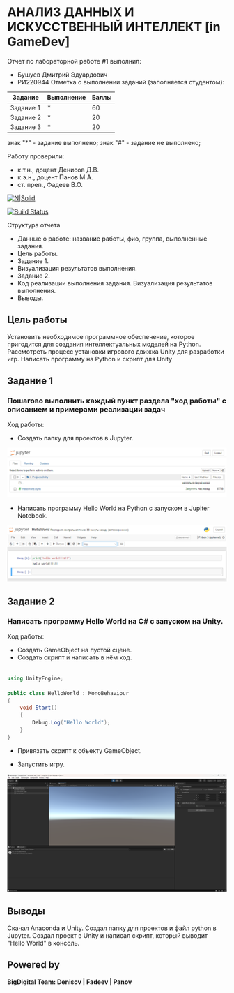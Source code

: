 # АНАЛИЗ ДАННЫХ И ИСКУССТВЕННЫЙ ИНТЕЛЛЕКТ [in GameDev]
Отчет по лабораторной работе #1 выполнил:
- Бушуев Дмитрий Эдуардович
- РИ220944
Отметка о выполнении заданий (заполняется студентом):

| Задание | Выполнение | Баллы |
| ------ | ------ | ------ |
| Задание 1 | * | 60 |
| Задание 2 | * | 20 |
| Задание 3 | * | 20 |

знак "*" - задание выполнено; знак "#" - задание не выполнено;

Работу проверили:
- к.т.н., доцент Денисов Д.В.
- к.э.н., доцент Панов М.А.
- ст. преп., Фадеев В.О.

[![N|Solid](https://cldup.com/dTxpPi9lDf.thumb.png)](https://nodesource.com/products/nsolid)

[![Build Status](https://travis-ci.org/joemccann/dillinger.svg?branch=master)](https://travis-ci.org/joemccann/dillinger)

Структура отчета

- Данные о работе: название работы, фио, группа, выполненные задания.
- Цель работы.
- Задание 1.
- Визуализация результатов выполнения.
- Задание 2.
- Код реализации выполнения задания. Визуализация результатов выполнения.
- Выводы.

## Цель работы
Установить необходимое программное обеспечение, которое пригодится для создания интеллектуальных моделей на Python. Рассмотреть процесс установки игрового движка Unity для разработки игр. Написать программу на Python и скрипт для Unity

## Задание 1
### Пошагово выполнить каждый пункт раздела "ход работы" с описанием и примерами реализации задач
Ход работы:
- Создать папку для проектов в Jupyter.

![Jupyter Folder](Images/JupyterFolder.png)

- Написать программу Hello World на Python с запуском в Jupiter Notebook.

![python Hello World](Images/PythonHelloWorld.png)

## Задание 2
### Написать программу Hello World на C# с запуском на Unity.
Ход работы:
- Создать GameObject на пустой сцене.
- Создать скрипт и написать в нём код.

```cs

using UnityEngine;

public class HelloWorld : MonoBehaviour
{
    void Start()
    {
        Debug.Log("Hello World");
    }
}

```

- Привязать скрипт к объекту GameObject.

- Запустить игру.

![UnityScene](Images/UnityScene.png)

## Выводы

Скачал Anaconda и Unity. Создал папку для проектов и файл python в Jupyter. Создал проект в Unity и написал скрипт, который выводит "Hello World" в консоль.

## Powered by

**BigDigital Team: Denisov | Fadeev | Panov**
